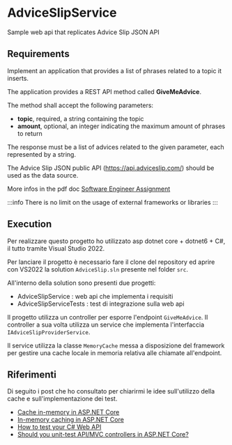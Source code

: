 # AdviceSlipService

Sample web api that replicates Advice Slip JSON API

## Requirements

Implement an application that provides a list of phrases related to a topic it inserts.

The application provides a REST API method called **GiveMeAdvice**.

The method shall accept the following parameters:
- **topic**, required, a string containing the topic
- **amount**, optional, an integer indicating the maximum amount of phrases to return

The response must be a list of advices related to the given parameter, each represented
by a string.

The Advice Slip JSON public API (https://api.adviceslip.com/) should be used as the data
source.

More infos in the pdf doc [Software Engineer Assignment](/Software%20Engineer%20Assignment%20.pdf)

:::info
There is no limit on the usage of external frameworks or libraries
:::

## Execution

Per realizzare questo progetto ho utilizzato asp dotnet core + dotnet6 + C#, il tutto tramite Visual Studio 2022.

Per lanciare il progetto è necessario fare il clone del repository ed aprire con VS2022 la solution `AdviceSlip.sln` presente nel folder `src`.

All'interno della solution sono presenti due progetti:
- AdviceSlipService : web api che implementa i requisiti
- AdviceSlipServiceTests : test di integrazione sulla web api

Il progetto utilizza un controller per esporre l'endpoint `GiveMeAdvice`.
Il controller a sua volta utilizza un service che implementa l'interfaccia `IAdviceSlipProviderService`.

Il service utilizza la classe `MemoryCache` messa a disposizione del framework per gestire una cache locale in memoria relativa alle chiamate all'endpoint.


## Riferimenti

Di seguito i post che ho consultato per chiarirmi le idee sull'utilizzo della cache e sull'implementazione dei test.

- [Cache in-memory in ASP.NET Core](https://docs.microsoft.com/en-us/aspnet/core/performance/caching/memory?view=aspnetcore-6.0)
- [In-memory caching in ASP.NET Core](https://blexin.com/it/blog/in-memory-caching-in-asp-net-core/)
- [How to test your C# Web API](https://timdeschryver.dev/blog/how-to-test-your-csharp-web-api)
- [Should you unit-test API/MVC controllers in ASP.NET Core?](https://andrewlock.net/should-you-unit-test-controllers-in-aspnetcore/)



